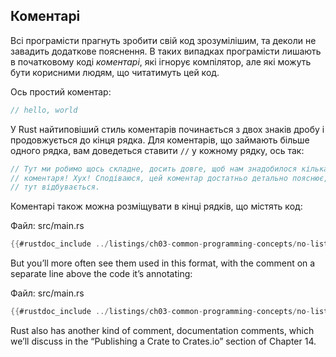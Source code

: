 ## Коментарі

Всі програмісти прагнуть зробити свій код зрозумілішим, та деколи не завадить додаткове пояснення. В таких випадках програмісти лишають в початковому коді *коментарі*, які ігнорує компілятор, але які можуть бути корисними людям, що читатимуть цей код.

Ось простий коментар:

```rust
// hello, world
```

У Rust найтиповіший стиль коментарів починається з двох знаків дробу і продовжується до кінця рядка. Для коментарів, що займають більше одного рядка, вам доведеться ставити `//` у кожному рядку, ось так:

```rust
// Тут ми робимо щось складне, досить довге, щоб нам знадобилося кілька рядків
// коментаря! Хух! Сподіваюся, цей коментар достатньо детально пояснює, що 
// тут відбувається.
```

Коментарі також можна розміщувати в кінці рядків, що містять код:

<span class="filename">Файл: src/main.rs</span>

```rust
{{#rustdoc_include ../listings/ch03-common-programming-concepts/no-listing-24-comments-end-of-line/src/main.rs}}
```

But you’ll more often see them used in this format, with the comment on a separate line above the code it’s annotating:

<span class="filename">Файл: src/main.rs</span>

```rust
{{#rustdoc_include ../listings/ch03-common-programming-concepts/no-listing-25-comments-above-line/src/main.rs}}
```

Rust also has another kind of comment, documentation comments, which we’ll discuss in the “Publishing a Crate to Crates.io” section of Chapter 14.

